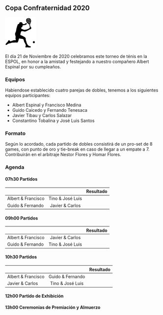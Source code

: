 ## Copa Confraternidad 2020

<img src="./noun_Tennis_2831357.png" width="100">

El día 21 de Noviembre de 2020 celebramos este torneo de ténis en la ESPOL, en honor a la amistad y festejando a nuestro compañero Albert Espinal por su cumpleaños.

### Equipos

Habiendose establecido cuatro parejas de dobles, tenemos a los siguientes equipos participantes:

- Albert Espinal y Francisco Medina
- Guido Caicedo y Fernando Tenesaca
- Javier Tibau y Carlos Salazar
- Constantino Tobalina y José Luis Santos

### Formato

Según lo acordado, cada partido de dobles consistirá de un pro-set de 8 games, con punto de oro y tie-break en caso de llegar a un empate a 7. Contribuirán en el arbitraje Nestor Flores y Homar Flores.

### Agenda

#### 07h30 Partidos
|                    |                  | Resultado |
| :----------------- | :--------------: | --------: |
| Albert & Francisco | Tino & José Luis |  |
| Guido & Fernando   | Javier & Carlos  |  |

#### 09h00 Partidos 
|                    |                  | Resultado |
| :----------------- | :--------------: | --------: |
| Albert & Francisco | Javier & Carlos  |  |
| Guido & Fernando   | Tino & José Luis |  |

#### 10h30 Partidos 
|                    |                  | Resultado |
| :----------------- | :--------------: | --------: |
| Albert & Francisco | Guido & Fernando |  |
| Javier & Carlos    | Tino & José Luis |  |

#### 12h00 Partido de Exhibición

#### 13h00 Ceremonias de Premiación y Almuerzo
